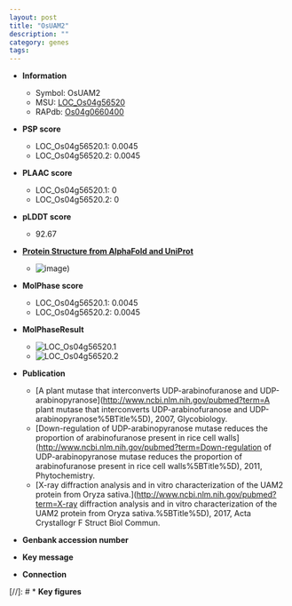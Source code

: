```yaml
---
layout: post
title: "OsUAM2"
description: ""
category: genes
tags: 
---
```


* **Information**  
    + Symbol: OsUAM2  
    + MSU: [LOC_Os04g56520](http://rice.plantbiology.msu.edu/cgi-bin/ORF_infopage.cgi?orf=LOC_Os04g56520)  
    + RAPdb: [Os04g0660400](http://rapdb.dna.affrc.go.jp/viewer/gbrowse_details/irgsp1?name=Os04g0660400)  

* **PSP score**  
    + LOC_Os04g56520.1: 0.0045 
    + LOC_Os04g56520.2: 0.0045 

* **PLAAC score**  
    + LOC_Os04g56520.1: 0 
    + LOC_Os04g56520.2: 0 

* **pLDDT score**
    + 92.67

* **[Protein Structure from AlphaFold and UniProt](https://www.uniprot.org/uniprotkb/Q7FAY6/entry#structure)**
    + ![image](https://ricepsp.github.io/images/Q7/AF-Q7FAY6-F1.png))

* **MolPhase score**
    + LOC_Os04g56520.1: 0.0045
    + LOC_Os04g56520.2: 0.0045

* **MolPhaseResult**
    + ![LOC_Os04g56520.1](https://ricepsp.github.io/pictures/LOC_Os04g/LOC_Os04g56520.1.png)
    + ![LOC_Os04g56520.2](https://ricepsp.github.io/pictures/LOC_Os04g/LOC_Os04g56520.2.png)

* **Publication**  
    + [A plant mutase that interconverts UDP-arabinofuranose and UDP-arabinopyranose](http://www.ncbi.nlm.nih.gov/pubmed?term=A plant mutase that interconverts UDP-arabinofuranose and UDP-arabinopyranose%5BTitle%5D), 2007, Glycobiology.
    + [Down-regulation of UDP-arabinopyranose mutase reduces the proportion of arabinofuranose present in rice cell walls](http://www.ncbi.nlm.nih.gov/pubmed?term=Down-regulation of UDP-arabinopyranose mutase reduces the proportion of arabinofuranose present in rice cell walls%5BTitle%5D), 2011, Phytochemistry.
    + [X-ray diffraction analysis and in vitro characterization of the UAM2 protein from Oryza sativa.](http://www.ncbi.nlm.nih.gov/pubmed?term=X-ray diffraction analysis and in vitro characterization of the UAM2 protein from Oryza sativa.%5BTitle%5D), 2017, Acta Crystallogr F Struct Biol Commun.

* **Genbank accession number**  

* **Key message**  

* **Connection**  

[//]: # * **Key figures**  


